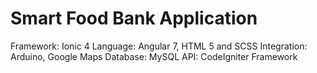 
# Smart Food Bank Application
Framework: Ionic 4
Language: Angular 7, HTML 5 and SCSS
Integration: Arduino, Google Maps
Database: MySQL
API: CodeIgniter Framework
